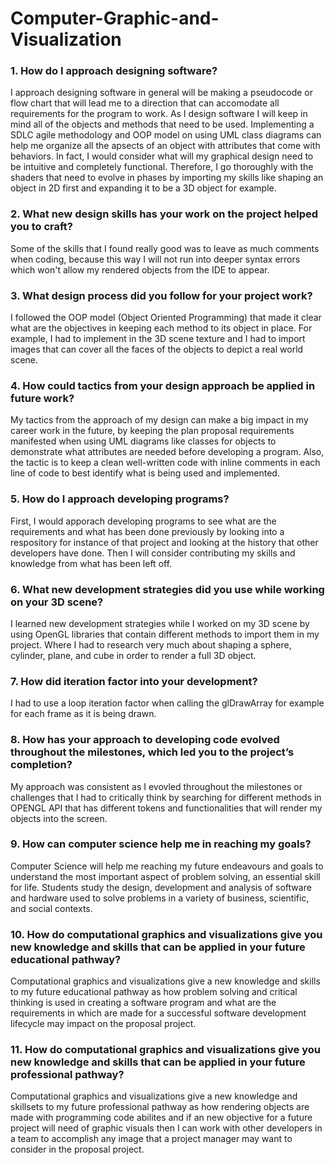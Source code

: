 # Computer-Graphic-and-Visualization
### 1. How do I approach designing software?
I approach designing software in general will be making a pseudocode or flow chart that will lead me to a direction that can accomodate all requirements for the program to work. As I design software I will keep in mind all of the objects and methods that need to be used. Implementing a SDLC agile methodology and OOP model on using UML class diagrams can help me organize all the apsects of an object with attributes that come with behaviors. In fact, I would consider what will my graphical design need to be intuitive and completely functional. Therefore, I go thoroughly with the shaders that need to evolve in phases by importing my skills like shaping an object in 2D first and expanding it to be a 3D object for example.
### 2. What new design skills has your work on the project helped you to craft?
Some of the skills that I found really good was to leave as much comments when coding, because this way I will not run into deeper syntax errors which won't allow my rendered objects from the IDE to appear. 
### 3. What design process did you follow for your project work?
I followed the OOP model (Object Oriented Programming) that made it clear what are the objectives in keeping each method to its object in place. For example, I had to implement in the 3D scene texture and I had to import images that can cover all the faces of the objects to depict a real world scene.
### 4. How could tactics from your design approach be applied in future work?
My tactics from the approach of my design can make a big impact in my career work in the future, by keeping the plan proposal requirements manifested when using UML diagrams like classes for objects to demonstrate what attributes are needed before developing a program. Also, the tactic is to keep a clean well-written code with inline comments in each line of code to best identify what is being used and implemented.  
### 5. How do I approach developing programs?
First, I would apporach developing programs to see what are the requirements and what has been done previously by looking into a respository for instance of that project and looking at the history that other developers have done. Then I will consider contributing my skills and knowledge from what has been left off. 
### 6. What new development strategies did you use while working on your 3D scene?
I learned new development strategies while I worked on my 3D scene by using OpenGL libraries that contain different methods to import them in my project. Where I had to research very much about shaping a sphere, cylinder, plane, and cube in order to render a full 3D object.
### 7. How did iteration factor into your development?
I had to use a loop iteration factor when calling the glDrawArray for example for each frame as it is being drawn. 
### 8. How has your approach to developing code evolved throughout the milestones, which led you to the project’s completion?
My approach was consistent as I evovled throughout the milestones or challenges that I had to critically think by searching for different methods in OPENGL API that has different tokens and functionalities that will render my objects into the screen.
### 9. How can computer science help me in reaching my goals?
Computer Science will help me reaching my future endeavours and goals to understand the most important aspect of problem solving, an essential skill for life. Students study the design, development and analysis of software and hardware used to solve problems in a variety of business, scientific, and social contexts.
### 10. How do computational graphics and visualizations give you new knowledge and skills that can be applied in your future educational pathway?
Computational graphics and visualizations give a new knowledge and skills to my future educational pathway as how problem solving and critical thinking is used in creating a software program and what are the requirements in which are made for a successful software development lifecycle may impact on the proposal project.
### 11. How do computational graphics and visualizations give you new knowledge and skills that can be applied in your future professional pathway?
Computational graphics and visualizations give a new knowledge and skillsets to my future professional pathway as how rendering objects are made with programming code abilites and if an new objective for a future project will need of graphic visuals then I can work with other developers in a team to accomplish any image that a project manager may want to consider in the proposal project.
